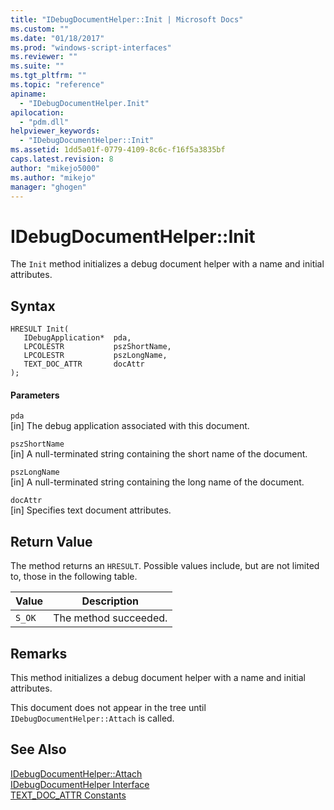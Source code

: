 ```yaml
---
title: "IDebugDocumentHelper::Init | Microsoft Docs"
ms.custom: ""
ms.date: "01/18/2017"
ms.prod: "windows-script-interfaces"
ms.reviewer: ""
ms.suite: ""
ms.tgt_pltfrm: ""
ms.topic: "reference"
apiname: 
  - "IDebugDocumentHelper.Init"
apilocation: 
  - "pdm.dll"
helpviewer_keywords: 
  - "IDebugDocumentHelper::Init"
ms.assetid: 1dd5a01f-0779-4109-8c6c-f16f5a3835bf
caps.latest.revision: 8
author: "mikejo5000"
ms.author: "mikejo"
manager: "ghogen"
---
```

# IDebugDocumentHelper::Init
The `Init` method initializes a debug document helper with a name and initial attributes.  
  
## Syntax  
  
```  
HRESULT Init(  
   IDebugApplication*  pda,  
   LPCOLESTR           pszShortName,  
   LPCOLESTR           pszLongName,  
   TEXT_DOC_ATTR       docAttr  
);  
```  
  
#### Parameters  
 `pda`  
 [in] The debug application associated with this document.  
  
 `pszShortName`  
 [in] A null-terminated string containing the short name of the document.  
  
 `pszLongName`  
 [in] A null-terminated string containing the long name of the document.  
  
 `docAttr`  
 [in] Specifies text document attributes.  
  
## Return Value  
 The method returns an `HRESULT`. Possible values include, but are not limited to, those in the following table.  
  
|Value|Description|  
|-----------|-----------------|  
|`S_OK`|The method succeeded.|  
  
## Remarks  
 This method initializes a debug document helper with a name and initial attributes.  
  
 This document does not appear in the tree until `IDebugDocumentHelper::Attach` is called.  
  
## See Also  
 [IDebugDocumentHelper::Attach](../../winscript/reference/idebugdocumenthelper-attach.md)   
 [IDebugDocumentHelper Interface](../../winscript/reference/idebugdocumenthelper-interface.md)   
 [TEXT_DOC_ATTR Constants](../../winscript/reference/text-doc-attr-constants.md)